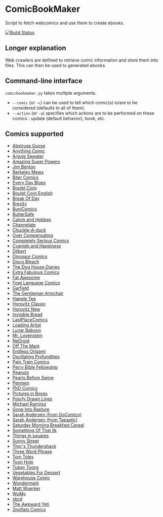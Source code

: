 ComicBookMaker
==============
Script to fetch webcomics and use them to create ebooks.

[![Build Status](https://travis-ci.org/SylvainDe/ComicBookMaker.svg?branch=master)](https://travis-ci.org/SylvainDe/ComicBookMaker)



Longer explanation
------------------
Web crawlers are defined to retrieve comic information and store them into files. This can then be used to generated ebooks.

Command-line interface
----------------------
`comicbookmaker.py` takes multiple arguments.
 * `--comic` (or `-c`) can be used to tell which comic(s) is/are to be considered (defaults to all of them).
 * `--action` (or `-a`) specifies which actions are to be performed on these comics : update (default behavior), book, etc.

Comics supported
----------------
 * [Abstruse Goose](http://abstrusegoose.com)
 * [Anything Comic](http://www.anythingcomic.com)
 * [Argyle Sweater](http://www.gocomics.com/theargylesweater)
 * [Amazing Super Powers](http://www.amazingsuperpowers.com)
 * [Jim Benton](http://www.gocomics.com/jim-benton-cartoons)
 * [Berkeley Mews](http://www.berkeleymews.com)
 * [Biter Comics](http://www.bitercomics.com)
 * [Every Day Blues](http://everydayblues.net/)
 * [Boulet Corp](http://www.bouletcorp.com)
 * [Boulet Corp English](http://english.bouletcorp.com)
 * [Break Of Day](http://www.gocomics.com/break-of-day)
 * [Brevity](http://www.gocomics.com/brevity)
 * [BuniComics](http://www.bunicomic.com)
 * [ButterSafe](http://buttersafe.com)
 * [Calvin and Hobbes](http://marcel-oehler.marcellosendos.ch/comics/ch/)
 * [Channelate](http://www.channelate.com)
 * [Chuckle-A-duck](http://chuckleaduck.com/)
 * [Over Compensating](http://www.overcompensating.com)
 * [Completely Serious Comics](http://completelyseriouscomics.com/)
 * [Cyanide and Happiness](http://explosm.net)
 * [Dilbert](http://dilbert.com)
 * [Dinosaur Comics](http://www.qwantz.com)
 * [Disco Bleach](http://discobleach.com/)
 * [The Dog House Diaries](http://thedoghousediaries.com)
 * [Extra Fabulous Comics](http://extrafabulouscomics.com)
 * [Fat Awesome](http://fatawesome.com/comics/)
 * [Fowl Language Comics](http://tapastic.com/series/Fowl-Language-Comics)
 * [Garfield](http://garfield.com)
 * [The Gentleman Armchair](http://thegentlemansarmchair.com)
 * [Happle Tea](http://www.happletea.com)
 * [Horovitz Classic](http://www.horovitzcomics.com)
 * [Horovitz New](http://www.horovitzcomics.com)
 * [Invisible Bread](http://invisiblebread.com)
 * [LastPlaceComics](http://lastplacecomics.com)
 * [Loading Artist](http://www.loadingartist.com/latest/)
 * [Lunar Baboon](http://www.gocomics.com/lunarbaboon)
 * [Mr. Lovenstein](http://www.mrlovenstein.com)
 * [NeDroid](http://nedroid.com)
 * [Off The Mark](http://www.gocomics.com/offthemark)
 * [Endless Origami](http://endlessorigami.com)
 * [Oscillating Profundities](http://tapastic.com/series/oscillatingprofundities)
 * [Pain Train Comics](http://paintraincomic.com)
 * [Perry Bible Fellowship](http://pbfcomics.com)
 * [Peanuts](http://www.gocomics.com/peanuts)
 * [Pearls Before Swine](http://www.gocomics.com/pearlsbeforeswine)
 * [Penmen](http://penmen.com)
 * [PhD Comics](http://phdcomics.com)
 * [Pictures in Boxes](http://www.picturesinboxes.com)
 * [Poorly Drawn Lines](http://poorlydrawnlines.com)
 * [Michael Ramirez](http://www.gocomics.com/michaelramirez)
 * [Gone Into Rapture](http://www.goneintorapture.com)
 * [Sarah Andersen (from GoComics)](http://www.gocomics.com/sarahs-scribbles)
 * [Sarah Andersen (from Tapastic)](http://tapastic.com/series/Doodle-Time)
 * [Saturday Morning Breakfast Cereal](http://www.smbc-comics.com)
 * [Something Of That Ilk](http://www.somethingofthatilk.com)
 * [Things in squares](http://www.thingsinsquares.com)
 * [Sunny Street](http://www.gocomics.com/sunny-street)
 * [Thor's Thundershack](http://www.thorsthundershack.com)
 * [Three Word Phrase](http://threewordphrase.com)
 * [Tom Toles](http://www.gocomics.com/tomtoles)
 * [Toon Hole](http://www.toonhole.com)
 * [Tubey Toons](http://tubeytoons.com)
 * [Vegetables For Dessert](http://tapastic.com/series/vegetablesfordessert)
 * [Warehouse Comic](http://warehousecomic.com)
 * [Wondermark](http://wondermark.com)
 * [Matt Wuerker](http://www.gocomics.com/mattwuerker)
 * [WuMo](http://www.gocomics.com/wumo)
 * [xkcd](http://xkcd.com)
 * [The Awkward Yeti](http://theawkwardyeti.com)
 * [Znoflats Comics](http://tapastic.com/series/Znoflats-Comics)
